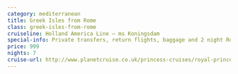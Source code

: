 ```yaml
---
category: mediterranean
title: Greek Isles from Rome
class: greek-isles-from-rome
cruiseline: Holland America Line – ms Koningsdam
special-info: Private transfers, return flights, baggage and 2 night Rome stay
price: 999
nights: 7
cruise-url: http://www.planetcruise.co.uk/princess-cruises/royal-princess/10-september-2016/95466?utm_medium=referral&utm_source=secret-escapes&utm_campaign=website
---
```


